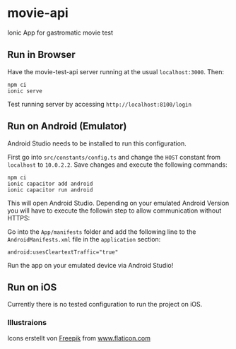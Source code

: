# movie-api

Ionic App for gastromatic movie test

## Run in Browser

Have the movie-test-api server running at the usual `localhost:3000`. Then:

```
npm ci
ionic serve
```

Test running server by accessing `http://localhost:8100/login`

## Run on Android (Emulator)

Android Studio needs to be installed to run this configuration.

First go into `src/constants/config.ts` and change the `HOST` constant from `localhost` to `10.0.2.2`.
Save changes and execute the following commands: 

```
npm ci
ionic capacitor add android
ionic capacitor run android
```

This will open Android Studio. 
Depending on your emulated Android Version you will have to execute the followin step to allow communication without HTTPS:

Go into the `App/manifests` folder and add the following line to the `AndroidManifests.xml` file in the `application` section:
```
android:usesCleartextTraffic="true"
```

Run the app on your emulated device via Android Studio!

## Run on iOS

Currently there is no tested configuration to run the project on iOS.




### Illustraions
<div>Icons erstellt von <a href="http://www.freepik.com" title="Freepik">Freepik</a> from <a href="https://www.flaticon.com/de/" title="Flaticon">www.flaticon.com</a></div>

